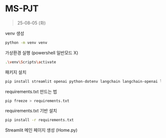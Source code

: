 # MS-PJT

> 25-08-05 (화)

venv 생성
```bash
python -m venv venv
```

가상환경 실행 (powershell 일반모드 X)
```bash
.\venv\Scripts\activate
```

패키지 설치
```bash
pip install streamlit openai python-dotenv langchain langchain-openai langchain-community azure-cognitiveservices-speech langfuse
```

requirements.txt 만드는 법
```bash
pip freeze > requirements.txt
```

requirements.txt 기반 설치
```bash
pip install -r requirements.txt
```

Streamlit 메인 페이지 생성 (Home.py)